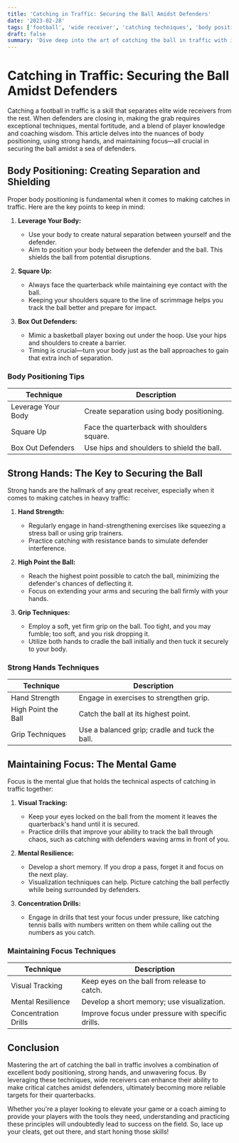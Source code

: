 ```yaml
---
title: 'Catching in Traffic: Securing the Ball Amidst Defenders'
date: '2023-02-28'
tags: ['football', 'wide receiver', 'catching techniques', 'body positioning', 'strong hands', 'focus', 'tips', 'coaching', 'player skills']
draft: false
summary: 'Dive deep into the art of catching the ball in traffic with insights on body positioning, using strong hands, and maintaining focus.'
---
```


# Catching in Traffic: Securing the Ball Amidst Defenders

Catching a football in traffic is a skill that separates elite wide receivers from the rest. When defenders are closing in, making the grab requires exceptional techniques, mental fortitude, and a blend of player knowledge and coaching wisdom. This article delves into the nuances of body positioning, using strong hands, and maintaining focus—all crucial in securing the ball amidst a sea of defenders.

## Body Positioning: Creating Separation and Shielding

Proper body positioning is fundamental when it comes to making catches in traffic. Here are the key points to keep in mind:

1. **Leverage Your Body:**
   - Use your body to create natural separation between yourself and the defender.
   - Aim to position your body between the defender and the ball. This shields the ball from potential disruptions.

2. **Square Up:**
   - Always face the quarterback while maintaining eye contact with the ball.
   - Keeping your shoulders square to the line of scrimmage helps you track the ball better and prepare for impact.

3. **Box Out Defenders:**
   - Mimic a basketball player boxing out under the hoop. Use your hips and shoulders to create a barrier.
   - Timing is crucial—turn your body just as the ball approaches to gain that extra inch of separation.

### Body Positioning Tips

| Technique               | Description |
|-------------------------|-------------|
| Leverage Your Body      | Create separation using body positioning. |
| Square Up               | Face the quarterback with shoulders square. |
| Box Out Defenders       | Use hips and shoulders to shield the ball. |

## Strong Hands: The Key to Securing the Ball

Strong hands are the hallmark of any great receiver, especially when it comes to making catches in heavy traffic:

1. **Hand Strength:**
   - Regularly engage in hand-strengthening exercises like squeezing a stress ball or using grip trainers.
   - Practice catching with resistance bands to simulate defender interference.

2. **High Point the Ball:**
   - Reach the highest point possible to catch the ball, minimizing the defender's chances of deflecting it.
   - Focus on extending your arms and securing the ball firmly with your hands.

3. **Grip Techniques:**
   - Employ a soft, yet firm grip on the ball. Too tight, and you may fumble; too soft, and you risk dropping it.
   - Utilize both hands to cradle the ball initially and then tuck it securely to your body.

### Strong Hands Techniques

| Technique               | Description |
|-------------------------|-------------|
| Hand Strength           | Engage in exercises to strengthen grip. |
| High Point the Ball     | Catch the ball at its highest point. |
| Grip Techniques         | Use a balanced grip; cradle and tuck the ball. |

## Maintaining Focus: The Mental Game

Focus is the mental glue that holds the technical aspects of catching in traffic together:

1. **Visual Tracking:**
   - Keep your eyes locked on the ball from the moment it leaves the quarterback's hand until it is secured.
   - Practice drills that improve your ability to track the ball through chaos, such as catching with defenders waving arms in front of you.

2. **Mental Resilience:**
   - Develop a short memory. If you drop a pass, forget it and focus on the next play.
   - Visualization techniques can help. Picture catching the ball perfectly while being surrounded by defenders.

3. **Concentration Drills:**
   - Engage in drills that test your focus under pressure, like catching tennis balls with numbers written on them while calling out the numbers as you catch.

### Maintaining Focus Techniques

| Technique               | Description |
|-------------------------|-------------|
| Visual Tracking         | Keep eyes on the ball from release to catch. |
| Mental Resilience       | Develop a short memory; use visualization. |
| Concentration Drills    | Improve focus under pressure with specific drills. |

## Conclusion

Mastering the art of catching the ball in traffic involves a combination of excellent body positioning, strong hands, and unwavering focus. By leveraging these techniques, wide receivers can enhance their ability to make critical catches amidst defenders, ultimately becoming more reliable targets for their quarterbacks.

Whether you're a player looking to elevate your game or a coach aiming to provide your players with the tools they need, understanding and practicing these principles will undoubtedly lead to success on the field. So, lace up your cleats, get out there, and start honing those skills!
```